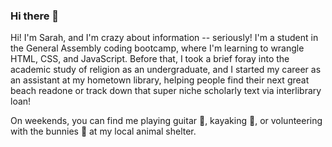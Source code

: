 ### Hi there 👋

<!--
**smsgoldberg/smsgoldberg** is a ✨ _special_ ✨ repository because its `README.md` (this file) appears on your GitHub profile.

Here are some ideas to get you started:

- 🔭 I’m currently working on ...
- 🌱 I’m currently learning ...
- 👯 I’m looking to collaborate on ...
- 🤔 I’m looking for help with ...
- 💬 Ask me about ...
- 📫 How to reach me: ...
- 😄 Pronouns: ...
- ⚡ Fun fact: ...
-->

Hi! I'm Sarah, and I'm crazy about information -- seriously! I'm a student in the General Assembly coding bootcamp, where I'm learning to wrangle HTML, CSS, and JavaScript. Before that, I took a brief foray into the academic study of religion as an undergraduate, and I started my career as an assistant at my hometown library, helping people find their next great beach readone or track down that super niche scholarly text via interlibrary loan! 

On weekends, you can find me playing guitar 🎸, kayaking 🚣, or volunteering with the bunnies 🐇 at my local animal shelter. 
